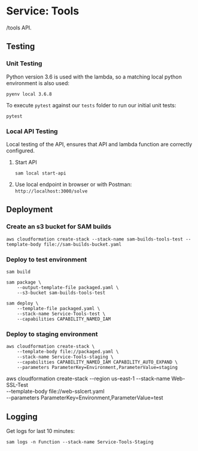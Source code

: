 # Service: Tools
/tools API.


## Testing
### Unit Testing
Python version 3.6 is used with the lambda, so a matching local python environment is also used:
```
pyenv local 3.6.8
```

To execute `pytest` against our `tests` folder to run our initial unit tests:
```
pytest
```

### Local API Testing
Local testing of the API, ensures that API and lambda function are correctly configured.
1. Start API
    ```
    sam local start-api
    ```
1. Use local endpoint in browser or with Postman: `http://localhost:3000/solve`

## Deployment
### Create an s3 bucket for SAM builds
```
aws cloudformation create-stack --stack-name sam-builds-tools-test --template-body file://sam-builds-bucket.yaml
```

### Deploy to test environment
```
sam build

sam package \
    --output-template-file packaged.yaml \
    --s3-bucket sam-builds-tools-test

sam deploy \
    --template-file packaged.yaml \
    --stack-name Service-Tools-test \
    --capabilities CAPABILITY_NAMED_IAM
```

### Deploy to staging environment
```
aws cloudformation create-stack \
    --template-body file://packaged.yaml \
    --stack-name Service-Tools-staging \
    --capabilities CAPABILITY_NAMED_IAM CAPABILITY_AUTO_EXPAND \
    --parameters ParameterKey=Environment,ParameterValue=staging
```

aws cloudformation create-stack --region us-east-1 --stack-name Web-SSL-Test \
--template-body file://web-sslcert.yaml \
--parameters ParameterKey=Environment,ParameterValue=test

## Logging
Get logs for last 10 minutes:
```
sam logs -n Function --stack-name Service-Tools-Staging
```
